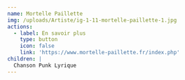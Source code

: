 ```yaml
---
name: Mortelle Paillette
img: /uploads/Artiste/ig-1-11-mortelle-paillette-1.jpg
actions:
  - label: En savoir plus
    type: button
    icon: false
    link: 'https://www.mortelle-paillette.fr/index.php'
children: |
  Chanson Punk Lyrique
---
```


